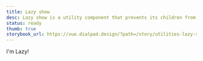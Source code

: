 ```yaml
---
title: Lazy show
desc: Lazy show is a utility component that prevents its children from being rendered until the first time it is shown.
status: ready
thumb: true
storybook_url: https://vue.dialpad.design/?path=/story/utilities-lazy-show--default
---
```


<code-well-header>
  <dt-lazy-show
    :transition="transition"
    :show="open"
  >
    I'm Lazy!
  </dt-lazy-show>
</code-well-header>
